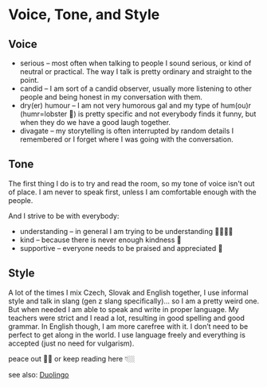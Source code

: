 # Voice, Tone, and Style

## Voice

- serious – most often when talking to people I sound serious, or kind of neutral or practical. The way I talk is pretty ordinary and straight to the point.
- candid – I am sort of a candid observer, usually more listening to other people and being honest in my conversation with them.
- dry(er) humour – I am not very humorous gal and my type of hum(ou)r (humr=lobster 🦞) is pretty specific and not everybody finds it funny, but when they do we have a good laugh together.
- divagate – my storytelling is often interrupted by random details I remembered or I forget where I was going with the conversation.

## Tone

The first thing I do is to try and read the room, so my tone of voice isn't out of place. I am never to speak first, unless I am comfortable enough with the people. 

And I strive to be with everybody:

- understanding – in general I am trying to be understanding 🫱🏼‍🫲🏽
- kind – because there is never enough kindness 🌸
- supportive – everyone needs to be praised and appreciated 🥳

## Style

A lot of the times I mix Czech, Slovak and English together, I use informal style and talk in slang (gen z slang specifically)… so I am a pretty weird one. But when needed I am able to speak and write in proper language. My teachers were strict and I read a lot, resulting in good spelling and good grammar. In English though, I am more carefree with it. I don’t need to be perfect to get along in the world. I use language freely and everything is accepted (just no need for vulgarism).

peace out ✌🏼 or keep reading here 👇🏼

see also: [Duolingo](Duolingo/Duolingo.md)